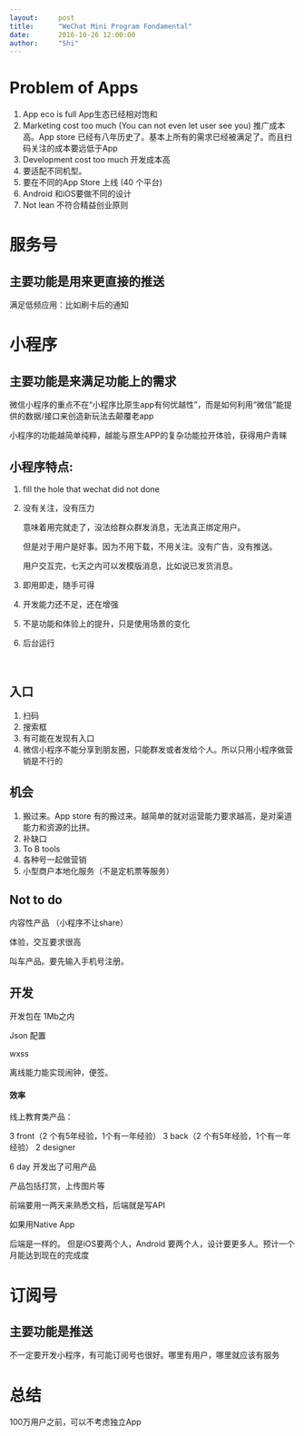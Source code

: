 ```yaml
---
layout:     post
title:      "WeChat Mini Program Fondamental"
date:       2016-10-26 12:00:00
author:     "Shi"
---
```




# Problem of Apps

1. App eco is full App生态已经相对饱和
2. Marketing cost too much (You can not even let user see you) 推广成本高。App store 已经有八年历史了。基本上所有的需求已经被满足了。而且扫码关注的成本要远低于App
3. Development cost too much 开发成本高
4. 要适配不同机型。
5. 要在不同的App Store 上线 (40 个平台)
6. Android 和iOS要做不同的设计
7. Not lean 不符合精益创业原则

# 服务号

## 主要功能是用来更直接的推送

满足低频应用：比如刷卡后的通知



# 小程序

## 主要功能是来满足功能上的需求

微信小程序的重点不在“小程序比原生app有何优越性”，而是如何利用“微信”能提供的数据/接口来创造新玩法去颠覆老app

小程序的功能越简单纯粹，越能与原生APP的复杂功能拉开体验，获得用户青睐

## 小程序特点:

1. fill the hole that wechat did not done

2. 没有关注，没有压力 

   意味着用完就走了，没法给群众群发消息，无法真正绑定用户。

   但是对于用户是好事。因为不用下载，不用关注。没有广告，没有推送。

   用户交互完，七天之内可以发模版消息，比如说已发货消息。

3. 即用即走，随手可得

4. 开发能力还不足，还在增强

5. 不是功能和体验上的提升，只是使用场景的变化

6. 后台运行

   ​

## 入口

1. 扫码
2. 搜索框
3. 有可能在发现有入口
4. 微信小程序不能分享到朋友圈，只能群发或者发给个人。所以只用小程序做营销是不行的

## 机会

1. 搬过来。App store 有的搬过来。越简单的就对运营能力要求越高，是对渠道能力和资源的比拼。
2. 补缺口
3. To B tools 
4. 各种号一起做营销
5. 小型商户本地化服务（不是定机票等服务）

## Not to do 

内容性产品 （小程序不让share）

体验，交互要求很高

叫车产品。要先输入手机号注册。

## 开发

开发包在 1Mb之内

Json 配置

wxss

离线能力能实现闹钟，便签。

#### 效率

线上教育类产品：

3 front（2 个有5年经验，1个有一年经验） 3 back（2 个有5年经验，1个有一年经验）  2 designer

6 day 开发出了可用产品

产品包括打赏，上传图片等

前端要用一两天来熟悉文档，后端就是写API

如果用Native App

后端是一样的。 但是iOS要两个人，Android 要两个人，设计要更多人。预计一个月能达到现在的完成度



# 订阅号

## 主要功能是推送

不一定要开发小程序，有可能订阅号也很好。哪里有用户，哪里就应该有服务



# 总结

100万用户之前，可以不考虑独立App

